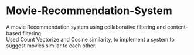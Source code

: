 # Movie-Recommendation-System
A movie Recommendation system using collaborative filtering and content-based filtering.
<br /> Used Count Vectorize and Cosine similarity, to implement a system to suggest movies similar to each other.
